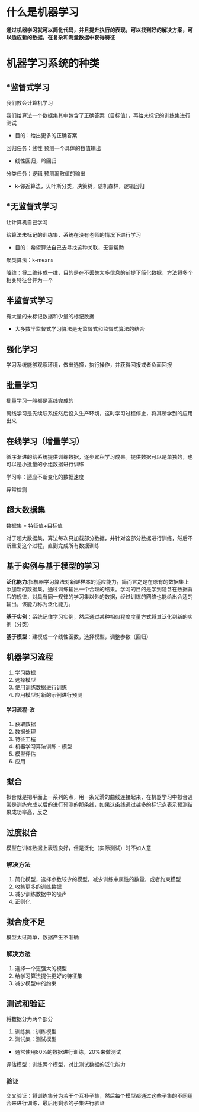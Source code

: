 # 什么是机器学习

**通过机器学习就可以简化代码，并且提升执行的表现，可以找到好的解决方案，可以适应新的数据，在复杂和海量数据中获得特征**



# 机器学习系统的种类

## *监督式学习

我们教会计算机学习

我们给算法一个数据集其中包含了正确答案（目标值），再给未标记的训练集进行测试

- 目的：给出更多的正确答案

回归任务：线性 预测一个具体的数值输出

- 线性回归，岭回归

分类任务：逻辑 预测离散值的输出

- k-邻近算法，贝叶斯分类，决策树，随机森林，逻辑回归

## *无监督式学习

让计算机自己学习

给算法未标记的训练集，系统在没有老师的情况下进行学习

- 目的：希望算法自己去寻找这种关联，无需帮助

聚类算法：k-means

降维：将二维转成一维，目的是在不丢失太多信息的前提下简化数据，方法将多个相关特征合并为一个

## 半监督式学习

有大量的未标记数据和少量的标记数据

- 大多数半监督式学习算法是无监督式和监督式算法的结合

## 强化学习

学习系统能够观察环境，做出选择，执行操作，并获得回报或者负面回报

## 批量学习

批量学习一般都是离线完成的

离线学习是先续联系统然后投入生产环境，这时学习过程停止，将其所学到的应用出来

## 在线学习（增量学习）

循序渐进的给系统提供训练数据，逐步累积学习成果。提供数据可以是单独的，也可以是小批量的小组数据进行训练

学习率：适应不断变化的数据速度

异常检测

## 超大数据集

数据集 = 特征值+目标值

对于超大数据集，算法每次只加载部分数据，并针对这部分数据进行训练，然后不断重复这个过程，直到完成所有数据训练

## 基于实例与基于模型的学习

**泛化能力**:指机器学习算法对新鲜样本的适应能力，简而言之是在原有的数据集上添加新的数据集，通过训练输出一个合理的结果。学习的目的是学到隐含在数据背后的规律，对具有同一规律的学习集以外的数据，经过训练的网络也能给出合适的输出，该能力称为泛化能力。

**基于实例**：系统记住学习实例，然后通过某种相似程度度量方式将其泛化到新的实例（分类）

**基于模型**：建模成一个线性函数，选择模型，调整参数（回归）

## 机器学习流程

1. 学习数据
2. 选择模型
3. 使用训练数据进行训练
4. 应用模型对新的示例进行预测

#### 学习流程-改

1. 获取数据
2. 数据处理
3. 特征工程
4. 机器学习算法训练 - 模型
5. 模型评估
6. 应用

## 拟合

拟合就是把平面上一系列的点，用一条光滑的曲线连接起来，在机器学习中拟合通常是训练完成以后的进行预测的那条线，如果这条线通过越多的标记点表示预测结果成功率高，反之

## 过度拟合

模型在训练数据上表现良好，但是泛化（实际测试）时不如人意

### 解决方法

1. 简化模型，选择参数较少的模型，减少训练中属性的数量，或者约束模型
2. 收集更多的训练数据
3. 减少训练数据中的噪声
4. 正则化

## 拟合度不足

模型太过简单，数据产生不准确

### 解决方法

1. 选择一个更强大的模型
2. 给学习算法提供更好的特征集
3. 减少模型中的约束

## 测试和验证

将数据分为两个部分

1. 训练集：训练模型
2. 测试集：测试模型

- 通常使用80%的数据进行训练，20%来做测试

评估模型：训练两个模型，对比测试数据的泛化能力

### 验证

交叉验证：将训练集分为若干个互补子集，然后每个模型都通过这些子集的不同组合来进行训练，最后用剩余的子集进行验证

